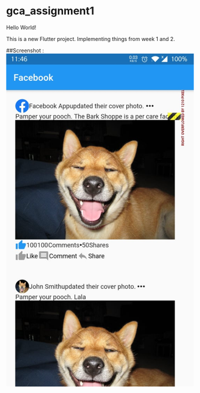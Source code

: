 # gca_assignment1

<p>Hello World! </p>
<p>This is a new Flutter project. Implementing things from week 1 and 2.</p>

##Screenshot : 
<br>
![Screenshot](lib/asset/ss.jpg)

